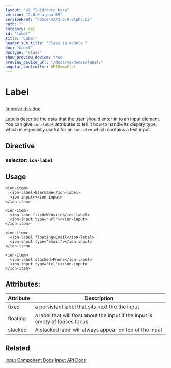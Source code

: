 ```yaml
---
layout: "v2_fluid/docs_base"
version: "2.0.0-alpha.55"
versionHref: "/docs/v2/2.0.0-alpha.55"
path: ""
category: api
id: "label"
title: "Label"
header_sub_title: "Class in module "
doc: "Label"
docType: "class"
show_preview_device: true
preview_device_url: "/docs/v2/demos/label/"
angular_controller: APIDemoCtrl 
---
```










<h1 class="api-title">


Label






</h1>

<a class="improve-v2-docs" href='http://github.com/driftyco/ionic/edit/2.0/ionic/components/label/label.ts#L0'>
Improve this doc
</a>






<p>Labels describe the data that the user should enter in to an input
element. You can give <code>ion-label</code> attributes to tell it how to
handle its display type, which is especially useful for an
<code>ion-item</code> which contains a text input.</p>


<h2>Directive</h2>
<h3>selector: <code>ion-label</code></h3>
<!-- @usage tag -->

<h2>Usage</h2>

<pre><code class="lang-html">&lt;ion-item&gt;
  &lt;ion-label&gt;Username&lt;/ion-label&gt;
  &lt;ion-input&gt;&lt;/ion-input&gt;
&lt;/ion-item&gt;

&lt;ion-item&gt;
  &lt;ion-labe fixed&gt;Website&lt;/ion-label&gt;
  &lt;ion-input type=&quot;url&quot;&gt;&lt;/ion-input&gt;
&lt;/ion-item&gt;

&lt;ion-item&gt;
  &lt;ion-label floating&gt;Email&lt;/ion-label&gt;
  &lt;ion-input type=&quot;email&quot;&gt;&lt;/ion-input&gt;
&lt;/ion-item&gt;

&lt;ion-item&gt;
  &lt;ion-label stacked&gt;Phone&lt;/ion-label&gt;
  &lt;ion-input type=&quot;tel&quot;&gt;&lt;/ion-input&gt;
&lt;/ion-item&gt;
</code></pre>




<!-- @property tags -->

<h2>Attributes:</h2>
<table class="table" style="margin:0;">
<thead>
<tr>
<th>Attribute</th>











<th>Description</th>
</tr>
</thead>
<tbody>

<tr>
<td>
fixed
</td>



<td>
a persistant label that sits next the the input
</td>
</tr>

<tr>
<td>
floating
</td>



<td>
a label that will float about the input if the input is empty of looses focus
</td>
</tr>

<tr>
<td>
stacked
</td>



<td>
A stacked label will always appear on top of the input


</td>
</tr>

</tbody>
</table>


<!-- methods on the class --><!-- related link -->

<h2>Related</h2>

<a href='../../../../components#inputs'>Input Component Docs</a>
<a href='../Input'>Input API Docs</a><!-- end content block -->


<!-- end body block -->

